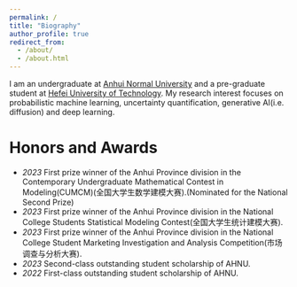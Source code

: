 ```yaml
---
permalink: /
title: "Biography"
author_profile: true
redirect_from: 
  - /about/
  - /about.html
---
```


I am an undergraduate at [Anhui Normal University](https://www.ahnu.edu.cn/) and a pre-graduate student at [Hefei University of Technology](https://www.hfut.edu.cn/). My research interest focuses on probabilistic machine learning, uncertainty quantification, generative AI(i.e. diffusion) and deep learning.

<!-- There are some of [mathematical notes](https://github.com/Lollins7/VSCode/tree/main/LaTeX/Notes) I took during my undergraduates studies to practice to use LaTeX. Meanwhile, I was writing a [note](https://zhuanlan.zhihu.com/p/699377272) recently about probabilistic machine learning. -->

Honors and Awards
======
- *2023* First prize winner of the Anhui Province division in the Contemporary Undergraduate Mathematical Contest in Modeling(CUMCM)(全国大学生数学建模大赛).(Nominated for the National Second Prize)
- *2023* First prize winner of the Anhui Province division in the National College Students Statistical Modeling Contest(全国大学生统计建模大赛).
- *2023* First prize winner of the Anhui Province division in the National College Student Marketing Investigation and Analysis Competition(市场调查与分析大赛).
- *2023* Second-class outstanding student scholarship of AHNU.
- *2022* First-class outstanding student scholarship of AHNU.
